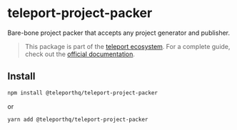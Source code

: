 # teleport-project-packer

Bare-bone project packer that accepts any project generator and publisher.

> This package is part of the [teleport ecosystem](https://github.com/teleporthq/teleport-code-generators). For a complete guide, check out the [official documentation](https://docs.teleporthq.io/).

## Install
```bash
npm install @teleporthq/teleport-project-packer
```
or
```bash
yarn add @teleporthq/teleport-project-packer
```

